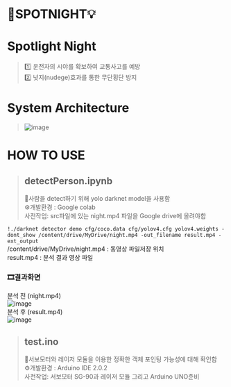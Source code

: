 # 🌙SPOTNIGHT💡

# Spotlight Night
>1️⃣ 운전자의 시야를 확보하여 교통사고를 예방 <br/>
>2️⃣ 넛지(nudege)효과를 통한 무단횡단 방지


# System Architecture
>![image](https://user-images.githubusercontent.com/86959644/206612841-89565577-4675-4a49-9b2a-9f7e37a039aa.png)

# HOW TO USE
>## detectPerson.ipynb<br/>
> 📌사람을 detect하기 위해 yolo darknet model을 사용함 <br/>
> ⚙개발환경 : Google colab <br/>
> 사전작업: src파일에 있는 night.mp4 파일을 Google drive에 올려야함<br/>

`!./darknet detector demo cfg/coco.data cfg/yolov4.cfg yolov4.weights -dont_show /content/drive/MyDrive/night.mp4 -out_filename result.mp4 -ext_output` <br/>
/content/drive/MyDrive/night.mp4 : 동영상 파일저장 위치<br/>
result.mp4 : 분석 결과 영상 파일<br/>
### 🎞결과화면
분석 전 (night.mp4)<br/>
![image](https://user-images.githubusercontent.com/86959644/206639563-7bf309f0-5098-4a7a-8804-d9b471e75dc1.png) <br/>
분석 후 (result.mp4)<br/>
![image](https://user-images.githubusercontent.com/86959644/206639672-2dc525d4-306c-41c2-a177-7e7f6f13257b.png)

>## test.ino<br/>
> 📌서보모터와 레이저 모듈을 이용한 정확한 객체 포인팅 가능성에 대해 확인함<br/>
> ⚙개발환경 : Arduino IDE 2.0.2 <br/>
> 사전작업: 서보모터 SG-90과 레이저 모듈 그리고 Arduino UNO준비<br/>
